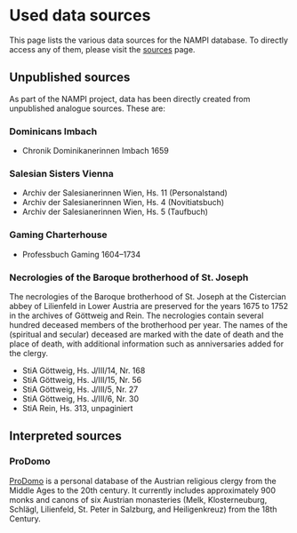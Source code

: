 # Used data sources

This page lists the various data sources for the NAMPI database. To directly
access any of them, please visit the [sources](/sources) page.

## Unpublished sources

As part of the NAMPI project, data has been directly created from unpublished
analogue sources. These are:

### Dominicans Imbach

- Chronik Dominikanerinnen Imbach 1659

### Salesian Sisters Vienna

- Archiv der Salesianerinnen Wien, Hs. 11 (Personalstand)
- Archiv der Salesianerinnen Wien, Hs. 4 (Novitiatsbuch)
- Archiv der Salesianerinnen Wien, Hs. 5 (Taufbuch)

### Gaming Charterhouse

- Professbuch Gaming 1604–1734

### Necrologies of the Baroque brotherhood of St. Joseph

The necrologies of the Baroque brotherhood of St. Joseph at the Cistercian abbey
of Lilienfeld in Lower Austria are preserved for the years 1675 to 1752 in the
archives of Göttweig and Rein. The necrologies contain several hundred deceased
members of the brotherhood per year. The names of the (spiritual and secular)
deceased are marked with the date of death and the place of death, with
additional information such as anniversaries added for the clergy.

- StiA Göttweig, Hs. J/III/14, Nr. 168
- StiA Göttweig, Hs. J/III/15, Nr. 56
- StiA Göttweig, Hs. J/III/5, Nr. 27
- StiA Göttweig, Hs. J/III/6, Nr. 30
- StiA Rein, Hs. 313, unpaginiert

## Interpreted sources

### ProDomo

[ProDomo](http://prodomo.icar-us.eu) is a personal database of the Austrian
religious clergy from the Middle Ages to the 20th century. It currently includes
approximately 900 monks and canons of six Austrian monasteries (Melk,
Klosterneuburg, Schlägl, Lilienfeld, St. Peter in Salzburg, and Heiligenkreuz)
from the 18th Century.
